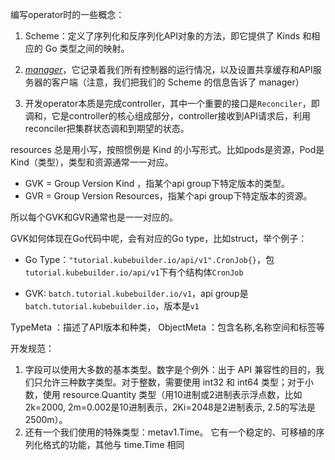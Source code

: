 编写operator时的一些概念：

1. Scheme：定义了序列化和反序列化API对象的方法，即它提供了 Kinds 和相应的 Go 类型之间的映射。

2. [*manager*](https://pkg.go.dev/sigs.k8s.io/controller-runtime/pkg/manager#Manager)，它记录着我们所有控制器的运行情况，以及设置共享缓存和API服务器的客户端（注意，我们把我们的 Scheme 的信息告诉了 manager）
3. 开发operator本质是完成controller，其中一个重要的接口是`Reconciler`，即调和，它是controller的核心组成部分，controller接收到API请求后，利用reconciler把集群状态调和到期望的状态。



resources 总是用小写，按照惯例是 Kind 的小写形式。比如pods是资源，Pod是Kind（类型），类型和资源通常一一对应。

- GVK = Group Version Kind ，指某个api group下特定版本的类型。
- GVR = Group Version Resources，指某个api group下特定版本的资源。

所以每个GVK和GVR通常也是一一对应的。

GVK如何体现在Go代码中呢，会有对应的Go type，比如struct，举个例子：

- Go Type：`"tutorial.kubebuilder.io/api/v1".CronJob{}`，包`tutorial.kubebuilder.io/api/v1`下有个结构体`CronJob`

- GVK:  `batch.tutorial.kubebuilder.io/v1`，api group是`batch.tutorial.kubebuilder.io`，版本是`v1`



TypeMeta ：描述了API版本和种类，
ObjectMeta ：包含名称,名称空间和标签等

开发规范：
1. 字段可以使用大多数的基本类型。数字是个例外：出于 API 兼容性的目的，我们只允许三种数字类型。对于整数，需要使用 int32 和 int64 类型；对于小数，使用 resource.Quantity 类型（用10进制或2进制表示浮点数，比如2k=2000,  2m=0.002是10进制表示，2Ki=2048是2进制表示, 2.5的写法是2500m）。
2. 还有一个我们使用的特殊类型：metav1.Time。 它有一个稳定的、可移植的序列化格式的功能，其他与 time.Time 相同